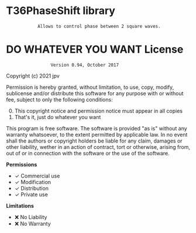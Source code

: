 ﻿# T36PhaseShift library				Allows to control phase between 2 square waves.# DO WHATEVER YOU WANT License                     Version 0.94, October 2017Copyright (c) 2021 jpvPermission is hereby granted, without limitation, to use, copy, modify,sublicense and/or distribute this software for any purpose with or without fee,subject to only the following conditions:0. This copyright notice and permission notice must appear in all copies1. That's it, just do whatever you wantThis program is free software. The software is provided "as is" without anywarranty whatsoever, to the extent permitted by applicable law. In no eventshall the authors or copyright holders be liable for any claim, damages orother liability, wether in an action of contract, tort or otherwise, arisingfrom, out of or in connection with the software or the use of the software.**Permissions**- &#x2713;  Commercial use- &#x2713;  Modification- &#x2713;  Distribution- &#x2713;  Private use**Limitations**- &#x274c;  No Liability- &#x274c;  No Warranty